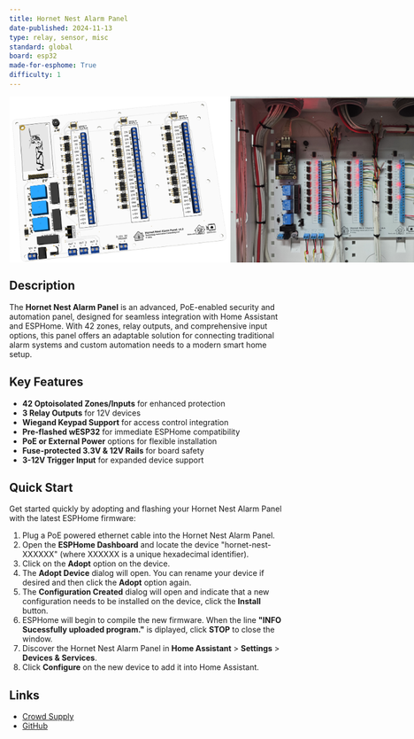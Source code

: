 ```yaml
---
title: Hornet Nest Alarm Panel
date-published: 2024-11-13
type: relay, sensor, misc
standard: global
board: esp32
made-for-esphome: True
difficulty: 1
---
```


<div style="display: flex; justify-content: space-between;">
  <img src="3D_AlarmPanel_2024-10-06.png" alt="3D Model" width="400"/>
  <img src="hornet-nest-operational.jpg" alt="Installed" width="400"/>
</div>

## Description

The **Hornet Nest Alarm Panel** is an advanced, PoE-enabled security and automation panel, designed for seamless integration with Home Assistant and ESPHome. With 42 zones, relay outputs, and comprehensive input options, this panel offers an adaptable solution for connecting traditional alarm systems and custom automation needs to a modern smart home setup.

## Key Features
- **42 Optoisolated Zones/Inputs** for enhanced protection
- **3 Relay Outputs** for 12V devices
- **Wiegand Keypad Support** for access control integration
- **Pre-flashed wESP32** for immediate ESPHome compatibility
- **PoE or External Power** options for flexible installation
- **Fuse-protected 3.3V & 12V Rails** for board safety
- **3-12V Trigger Input** for expanded device support

## Quick Start

Get started quickly by adopting and flashing your Hornet Nest Alarm Panel with the latest ESPHome firmware:

1. Plug a PoE powered ethernet cable into the Hornet Nest Alarm Panel.
2. Open the **ESPHome Dashboard** and locate the device "hornet-nest-XXXXXX" (where XXXXXX is a unique hexadecimal identifier).
3. Click on the **Adopt** option on the device.
4. The **Adopt Device** dialog will open.  You can rename your device if desired and then click the **Adopt** option again.
5. The **Configuration Created** dialog will open and indicate that a new configuration needs to be installed on the device, click the **Install** button.
6. ESPHome will begin to compile the new firmware. When the line **"INFO Sucessfully uploaded program."** is diplayed, click **STOP** to close the window.
4. Discover the Hornet Nest Alarm Panel in **Home Assistant** > **Settings** > **Devices & Services**.
5. Click **Configure** on the new device to add it into Home Assistant.

## Links

- [Crowd Supply](https://www.crowdsupply.com/technology-automation-consulting/hornet-nest-alarm-panel)
- [GitHub](https://github.com/taconsultingllc/hornet-nest-alarm-panel/tree/main)


